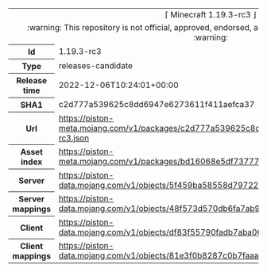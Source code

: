 <html><table>
<tr><td colspan="2" align="center"><img width="0" height="0"><br/>⌈ Minecraft 1.19.3-rc3 ⌋<br/><img width="0" height="0"></td></tr>
<tr><td colspan="2" align="center"><img width="0" height="0"><br/>
:warning: This repository is not official, approved, endorsed, associated or connected with Mojang :warning:
<br/><img width="0" height="0"></td></tr>
<tr><th>Id</th><td>1.19.3-rc3</td></tr>
<tr><th>Type</th><td>releases-candidate</td></tr>
<tr><th>Release time</th><td>2022-12-06T10:24:01+00:00</td></tr>
<tr><th>SHA1</th><td>c2d777a539625c8dd6947e6273611f411aefca37</td></tr>
<tr><th>Url</th><td><a href="https://piston-meta.mojang.com/v1/packages/c2d777a539625c8dd6947e6273611f411aefca37/1.19.3-rc3.json">https://piston-meta.mojang.com/v1/packages/c2d777a539625c8dd6947e6273611f411aefca37/1.19.3-rc3.json</a></td></tr>
<tr><th>Asset index</th><td><a href="https://piston-meta.mojang.com/v1/packages/bd16068e5df73777f4a10bef06e32d048a51e97f/2.json">https://piston-meta.mojang.com/v1/packages/bd16068e5df73777f4a10bef06e32d048a51e97f/2.json</a></td></tr>
<tr><th>Server</th><td><a href="https://piston-data.mojang.com/v1/objects/5f459ba58558d797229c819c0314bec84e774ecb/server.jar">https://piston-data.mojang.com/v1/objects/5f459ba58558d797229c819c0314bec84e774ecb/server.jar</a></td></tr>
<tr><th>Server mappings</th><td><a href="https://piston-data.mojang.com/v1/objects/48f573d570db6fa7ab99e62ce2bf4a00abcc6166/server.txt">https://piston-data.mojang.com/v1/objects/48f573d570db6fa7ab99e62ce2bf4a00abcc6166/server.txt</a></td></tr>
<tr><th>Client</th><td><a href="https://piston-data.mojang.com/v1/objects/df83f55790fadb7aba06e84605531d421c6f8fe2/client.jar">https://piston-data.mojang.com/v1/objects/df83f55790fadb7aba06e84605531d421c6f8fe2/client.jar</a></td></tr>
<tr><th>Client mappings</th><td><a href="https://piston-data.mojang.com/v1/objects/81e3f0b8287c0b7faaae21031446526cb615465a/client.txt">https://piston-data.mojang.com/v1/objects/81e3f0b8287c0b7faaae21031446526cb615465a/client.txt</a></td></tr>
</table></html>